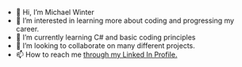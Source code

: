 - 👋 Hi, I’m Michael Winter
- 👀 I’m interested in learning more about coding and progressing my career.
- 🌱 I’m currently learning C# and basic coding principles
- 💞️ I’m looking to collaborate on many different projects.
- 📫 How to reach me <a href="www.linkedin.com/in/michael-winter-28ba76185">through my Linked In Profile.</a>

<!---
michaelwinter286/michaelwinter286 is a ✨ special ✨ repository because its `README.md` (this file) appears on your GitHub profile.
You can click the Preview link to take a look at your changes.
--->

